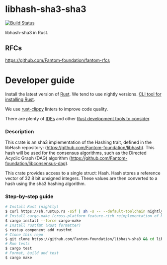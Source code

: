 libhash-sha3-sha3
===========
[![Build Status](https://travis-ci.org/Fantom-foundation/libhash-sha3.svg?branch=master)](https://travis-ci.org/Fantom-foundation/libhash-sha3)

libhash-sha3 in Rust.

## RFCs

https://github.com/Fantom-foundation/fantom-rfcs

# Developer guide

Install the latest version of [Rust](https://www.rust-lang.org). We tend to use nightly versions. [CLI tool for installing Rust](https://rustup.rs).

We use [rust-clippy](https://github.com/rust-lang-nursery/rust-clippy) linters to improve code quality.

There are plenty of [IDEs](https://areweideyet.com) and other [Rust development tools to consider](https://github.com/rust-unofficial/awesome-rust#development-tools).

### Description

This crate is an sha3 implementation of the Hashing trait, defined in the libHash repository:
(https://github.com/Fantom-foundation/libhash). This hash will be used for the consensus algorithms,
such as the Directed Acyclic Graph (DAG) algorithm (https://github.com/Fantom-foundation/libconsensus-dag).

This crate provides access to a single struct: Hash. Hash stores a reference vector of 32 8 bit 
unsigned integers. These values are then converted to a hash using the sha3 hashing algorithm. 

### Step-by-step guide
```bash
# Install Rust (nightly)
$ curl https://sh.rustup.rs -sSf | sh -s -- --default-toolchain nightly
# Install cargo-make (cross-platform feature-rich reimplementation of Make)
$ cargo install --force cargo-make
# Install rustfmt (Rust formatter)
$ rustup component add rustfmt
# Clone this repo
$ git clone https://github.com/Fantom-foundation/libhash-sha3 && cd libhash-sha3
# Run tests
$ cargo test
# Format, build and test
$ cargo make
```
